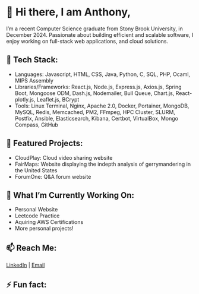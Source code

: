# 👋 Hi there, I am Anthony,
I’m a recent Computer Science graduate from Stony Brook University, in December 2024. Passionate about building efficient and scalable software, I enjoy working on full-stack web applications, and cloud solutions.

## 🔧 Tech Stack:
- Languages: Javascript, HTML, CSS, Java, Python, C, SQL, PHP, Ocaml, MIPS Assembly
- Libraries/Frameworks: React.js, Node.js, Express.js, Axios.js, Spring Boot, Mongoose ODM, Dash.js, Nodemailer, Bull Queue, Chart.js, React-plotly.js, Leaflet.js, BCrypt
- Tools: Linux Terminal, Nginx, Apache 2.0, Docker, Portainer, MongoDB, MySQL, Redis, Memcached, PM2, FFmpeg, HPC Cluster, SLURM, Postfix, Ansible, Elasticsearch, Kibana, Certbot, VirtualBox, Mongo Compass, GitHub

## 📂 Featured Projects:
- CloudPlay: Cloud video sharing website
- FairMaps: Website displaying the indepth analysis of gerrymandering in the United States
- ForumOne: Q&A forum website

## 🌟 What I’m Currently Working On:
- Personal Website
- Leetcode Practice
- Aquiring AWS Certifications
- More personal projects!

## 📫 Reach Me:
[LinkedIn](www.linkedin.com/in/anthonyzhu7) | [Email](anthonyzhu7@gmail.com)

## ⚡ Fun fact:

<!--
**anthonyz77/anthonyz77** is a ✨ _special_ ✨ repository because its `README.md` (this file) appears on your GitHub profile.

Here are some ideas to get you started:

- 🔭 I’m currently working on ...
- 🌱 I’m currently learning ...
- 👯 I’m looking to collaborate on ...
- 🤔 I’m looking for help with ...
- 💬 Ask me about ...
- 📫 How to reach me: ...
- 😄 Pronouns: ...
- ⚡ Fun fact: ...
-->
